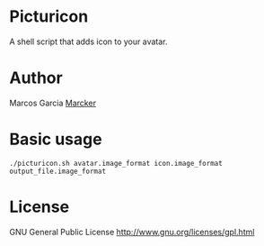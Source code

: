Picturicon
==========

A shell script that adds icon to your avatar.


Author
======

Marcos Garcia [Marcker](https://github.com/marcker)


Basic usage
===========

`./picturicon.sh avatar.image_format icon.image_format output_file.image_format`


License
=======

GNU General Public License
http://www.gnu.org/licenses/gpl.html